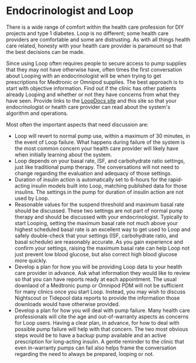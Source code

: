 # Endocrinologist and Loop

There is a wide range of comfort within the health care profession for DIY projects and type 1 diabetes. Loop is no different; some health care providers are comfortable and some are distrusting. As with all things health care related, honesty with your health care provider is paramount so that the best decisions can be made.

Since using Loop often requires people to secure access to pump supplies that they may not have otherwise have, often times the first conversation about Looping with an endocrinologist will be when trying to get prescriptions for Medtronic or Omnipod supplies. The best approach is to start with objective information. Find out if the clinic has other patients already Looping and whether or not they have concerns from what they have seen. Provide links to the [LoopDocs site](http://loopdoc.org) and this site so that your endocrinologist or health care provider can read about the system's algorithm and operations.

Most often the important aspects that need discussion are:

* Loop will revert to normal pump use, within a maximum of 30 minutes, in the event of Loop failure.  What happens during failure of the system is the most common concern your health care provider will likely have when initially learning about the system.
* Loop depends on your basal rate, ISF, and carbohydrate ratio settings, just like traditional pump therapy. The conversations will not need to change regarding the evaluation and adequacy of those settings.
* Duration of insulin action is automatically set to 6-hours for the rapid-acting insulin models built into Loop, matching published data for those insulins. The settings in the pump for duration of insulin action are not used by Loop.
* Reasonable values for the suspend threshold and maximum basal rate should be discussed.  These two settings are not part of normal pump therapy and should be discussed with your endocrinologist. Typically to start Looping, setting the maximum basal rate not much above your highest scheduled basal rate is an excellent way to get used to Loop and safely double-check that your settings (ISF, carbohydrate ratio, and basal schedule) are reasonably accurate.  As you gain experience and confirm your settings, raising the maximum basal rate can help Loop not just prevent low blood glucose, but also correct high blood glucose more quickly.
* Develop a plan for how you will be providing Loop data to your health care provider in advance.  Ask what information they would like to review so that you can have reports ready at each appointment. The usual downlaod of a Medtronic pump or Omnipod PDM will not be sufficient for many clinics once you start Loop.  Instead, you may wish to discuss Nightscout or Tidepool data reports to provide the information those downloads would have otherwise provided.
* Develop a plan for how you will deal with pump failure. Many health care professionals will cite the age and out-of-warranty aspects as concerns for Loop users. Having a clear plan, in advance, for how to deal with possible pump failure will help with that concern. The two most obvious steps would be to have a backup pump available and an active prescription for long-acting insulin. A gentle reminder to the clinic that even in-warranty pumps can fail also helps frame the conversation regarding the need to always be prepared, looping or not.


